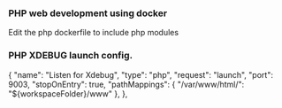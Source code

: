 ### PHP web development using docker

Edit the php dockerfile to include php modules

### PHP XDEBUG launch config.

{
    "name": "Listen for Xdebug",
    "type": "php",
    "request": "launch",
    "port": 9003,
    "stopOnEntry": true,
    "pathMappings": {
        "/var/www/html/": "${workspaceFolder}/www"
    },
},

